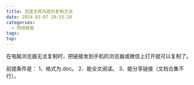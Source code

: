 ```yaml
---
title: 百度文库内容的复制方法
date: 2024-03-07 20:33:20
categories:
  - 网络智能
tags:
top:
---
```

在电脑浏览器无法复制时，把链接发到手机的浏览器或微信上打开就可以复制了。
<!--more-->
前提条件是：
1、格式为.doc。
2、能全文阅读。
3、能分享链接（文档合集不行）。